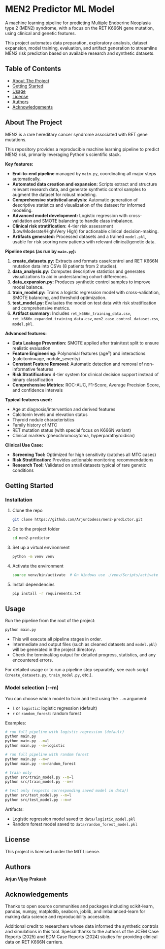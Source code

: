 # MEN2 Predictor ML Model

A machine learning pipeline for predicting Multiple Endocrine Neoplasia type 2 (MEN2) syndrome, with a focus on the RET K666N gene mutation, using clinical and genetic features.

This project automates data preparation, exploratory analysis, dataset expansion, model training, evaluation, and artifact generation to streamline MEN2 risk prediction based on available research and synthetic datasets.

## Table of Contents

- [About The Project](#about-the-project)
- [Getting Started](#getting-started)  
- [Usage](#usage)
- [License](#license)
- [Authors](#authors)
- [Acknowledgements](#acknowledgements)

## About The Project

MEN2 is a rare hereditary cancer syndrome associated with RET gene mutations.

This repository provides a reproducible machine learning pipeline to predict MEN2 risk, primarily leveraging Python's scientific stack.

**Key features:**
- **End-to-end pipeline** managed by `main.py`, coordinating all major steps automatically.
- **Automated data creation and expansion:** Scripts extract and structure relevant research data, and generate synthetic control samples to augment the dataset for robust modeling.
- **Comprehensive statistical analysis:** Automatic generation of descriptive statistics and visualization of the dataset for informed modeling.
- **Advanced model development:** Logistic regression with cross-validation and SMOTE balancing to handle class imbalance.
- **Clinical risk stratification:** 4-tier risk assessment (Low/Moderate/High/Very High) for actionable clinical decision-making.
- **Artifacts generated:** Processed datasets and a trained `model.pkl`, usable for risk scoring new patients with relevant clinical/genetic data.

**Pipeline steps (as run by `main.py`):**
1. **create_datasets.py:** Extracts and formats case/control and RET K666N mutation data into CSVs (8 patients from 2 studies).
2. **data_analysis.py:** Computes descriptive statistics and generates visualizations to aid in understanding cohort differences.
3. **data_expansion.py:** Produces synthetic control samples to improve model balance.
4. **train_model.py:** Trains a logistic regression model with cross-validation, SMOTE balancing, and threshold optimization.
5. **test_model.py:** Evaluates the model on test data with risk stratification and comprehensive metrics.
6. **Artifact summary:** Includes `ret_k666n_training_data.csv`, `ret_k666n_expanded_training_data.csv`, `men2_case_control_dataset.csv`, `model.pkl`.

**Advanced features:**
- **Data Leakage Prevention:** SMOTE applied after train/test split to ensure realistic evaluation
- **Feature Engineering:** Polynomial features (age²) and interactions (calcitonin×age, nodule_severity)
- **Constant Feature Removal:** Automatic detection and removal of non-informative features
- **Risk Stratification:** 4-tier system for clinical decision support instead of binary classification
- **Comprehensive Metrics:** ROC-AUC, F1-Score, Average Precision Score, and confidence intervals

**Typical features used:**
- Age at diagnosis/intervention and derived features
- Calcitonin levels and elevation status  
- Thyroid nodule characteristics
- Family history of MTC
- RET mutation status (with special focus on K666N variant)
- Clinical markers (pheochromocytoma, hyperparathyroidism)

**Clinical Use Case:**
- **Screening Tool:** Optimized for high sensitivity (catches all MTC cases)
- **Risk Stratification:** Provides actionable monitoring recommendations
- **Research Tool:** Validated on small datasets typical of rare genetic conditions

## Getting Started

### Installation

1. Clone the repo
   ```sh
   git clone https://github.com/ArjunCodess/men2-predictor.git
   ```
2. Go to the project folder
   ```sh
   cd men2-predictor
   ```
3. Set up a virtual environment
   ```sh
   python -m venv venv
   ```
4. Activate the environment
   ```sh
   source venv/bin/activate  # On Windows use ./venv/Scripts/activate
   ```
5. Install dependencies
   ```sh
   pip install -r requirements.txt
   ```

## Usage

Run the pipeline from the root of the project:

```sh
python main.py
```

- This will execute all pipeline stages in order.
- Intermediate and output files (such as cleaned datasets and `model.pkl`) will be generated in the project directory.
- Check the terminal/log output for detailed progress, statistics, and any encountered errors.

For detailed usage or to run a pipeline step separately, see each script (`create_datasets.py`, `train_model.py`, etc.).

### Model selection (--m)

You can choose which model to train and test using the `--m` argument:

- `l` or `logistic`: logistic regression (default)
- `r` or `random_forest`: random forest

Examples:

```sh
# run full pipeline with logistic regression (default)
python main.py
python main.py --m=l
python main.py --m=logistic

# run full pipeline with random forest
python main.py --m=r
python main.py --m=random_forest

# train only
python src/train_model.py --m=l
python src/train_model.py --m=r

# test only (expects corresponding saved model in data/)
python src/test_model.py --m=l
python src/test_model.py --m=r
```

Artifacts:

- Logistic regression model saved to `data/logistic_model.pkl`
- Random forest model saved to `data/random_forest_model.pkl`

## License

This project is licensed under the MIT License.

## Authors

**Arjun Vijay Prakash**

## Acknowledgements

Thanks to open source communities and packages including scikit-learn, pandas, numpy, matplotlib, seaborn, joblib, and imbalanced-learn for making data science and reproducibility accessible.

Additional credit to researchers whose data informed the synthetic controls and simulations in this tool. Special thanks to the authors of the JCEM Case Reports (2025) and EDM Case Reports (2024) studies for providing clinical data on RET K666N carriers.